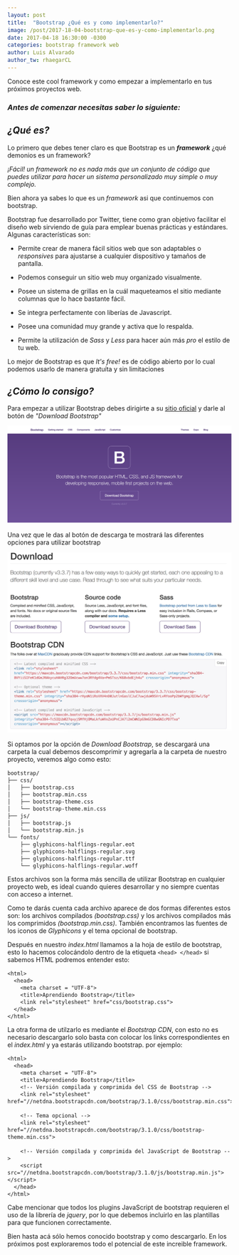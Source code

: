 ```yaml
---
layout: post
title:  "Bootstrap ¿Qué es y como implementarlo?"
image: /post/2017-18-04-bootstrap-que-es-y-como-implementarlo.png
date: 2017-04-18 16:30:00 -0300
categories: bootstrap framework web
author: Luis Alvarado
author_tw: rhaegarCL
---
```

Conoce este cool framework y como empezar a implementarlo en tus próximos proyectos web.

<!--more-->

### *Antes de comenzar necesitas saber lo siguiente:*

## *¿Qué es?*
Lo primero que debes tener claro es que Bootstrap es un ***framework*** ¿qué demonios es un framework?  

*¡Fácil! un framework no es nada más que un conjunto de código que puedes utilizar para hacer un sistema personalizado muy simple o muy complejo.*

Bien ahora ya sabes lo que es un *framework* asi que continuemos con bootstrap.

Bootstrap fue desarrollado por Twitter, tiene como gran objetivo facilitar el diseño web sirviendo de guía para emplear buenas prácticas y estándares. Algunas características son:

* Permite crear de manera fácil sitios web que son adaptables o *responsives* para ajustarse a cualquier dispositivo y tamaños de pantalla.

* Podemos conseguir un sitio web muy organizado visualmente.


* Posee un sistema de grillas en la cuál maqueteamos el sitio mediante columnas que lo hace bastante fácil.

* Se integra perfectamente con liberías de Javascript.

* Posee una comunidad muy grande y activa que lo respalda.

* Permite la utilización de *Sass* y *Less* para hacer aún más *pro* el estilo de tu web.

 Lo mejor de Bootstrap es que *It's free!* es de código abierto por lo cual podemos usarlo de manera gratuíta y sin limitaciones

## *¿Cómo lo consigo?*

Para empezar a utilizar Bootstrap debes dirigirte a su [sitio oficial](http://getbootstrap.com/) y darle al botón de *"Download Bootstrap"*

![download-bootstrap](/assets/img/post/download-bootstrap.jpg)

Una vez que le das al botón de descarga te mostrará las diferentes opciones para utilizar bootstrap

![opciones-descarga-bootstrap](/assets/img/post/opciones-descarga-bootstrap.jpg)

Si optamos por la opción de *Download Bootstrap*, se descargará una carpeta la cual debemos descomprimir y agregarla a la carpeta de nuestro proyecto, veremos algo como esto:

~~~
bootstrap/
├── css/
│   ├── bootstrap.css
│   ├── bootstrap.min.css
│   ├── bootstrap-theme.css
│   └── bootstrap-theme.min.css
├── js/
│   ├── bootstrap.js
│   └── bootstrap.min.js
└── fonts/
    ├── glyphicons-halflings-regular.eot
    ├── glyphicons-halflings-regular.svg
    ├── glyphicons-halflings-regular.ttf
    └── glyphicons-halflings-regular.woff

~~~
Estos archivos son la forma más sencilla de utilizar Bootstrap en cualquier proyecto web, es ideal cuando quieres desarrollar y no siempre cuentas con acceso a internet.

Como te darás cuenta cada archivo aparece de dos formas diferentes estos son: los archivos compilados  *(bootstrap.css)* y los archivos compilados más los comprimidos *(bootstrap.min.css)*. También encontramos las fuentes de los iconos de *Glyphicons* y el tema opcional de bootstrap.

Después en nuestro *index.html* llamamos a la hoja de estilo de bootstrap, esto lo hacemos colocándolo dentro de la etiqueta ``<head> </head>`` si sabemos HTML podremos entender esto:
~~~
<html>
  <head>
    <meta charset = "UTF-8">
    <title>Aprendiendo Bootstrap</title>
    <link rel="stylesheet" href="css/bootstrap.css">
  </head>
</html>
~~~
La otra forma de utilzarlo es mediante el *Bootstrap CDN*, con esto no es necesario descargarlo solo basta con colocar los links correspondientes en el *index.html* y ya estarás utilizando bootstrap. por ejemplo:

~~~
<html>
  <head>
    <meta charset = "UTF-8">
    <title>Aprendiendo Bootstrap</title>
    <!-- Versión compilada y comprimida del CSS de Bootstrap -->
    <link rel="stylesheet" href="//netdna.bootstrapcdn.com/bootstrap/3.1.0/css/bootstrap.min.css">

    <!-- Tema opcional -->
    <link rel="stylesheet" href="//netdna.bootstrapcdn.com/bootstrap/3.1.0/css/bootstrap-theme.min.css">

    <!-- Versión compilada y comprimida del JavaScript de Bootstrap -->
    <script src="//netdna.bootstrapcdn.com/bootstrap/3.1.0/js/bootstrap.min.js"></script>
  </head>
</html>
~~~

Cabe mencionar que todos los plugins JavaScript de bootstrap requieren el uso de la librería de *jquery*, por lo que debemos incluirlo en las plantillas para que funcionen correctamente.

Bien hasta acá sólo hemos conocido bootstrap y como descargarlo.
En los próximos post exploraremos todo el potencial de este increible framework.
